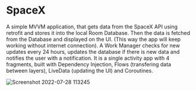 # SpaceX
A simple MVVM application, that gets data from the SpaceX API using retrofit and stores it into the local Room Database.
Then the data is fetched from the Database and displayed on the UI. (This way the app will keep working without internet connection).
A Work Manager checks for new updates every 24 hours, updates the database if there is new data and notifies the user with a notification.
It is a single activity app with 4 fragments, built with Dependency Injection, Flows (transfering data between layers), LiveData (updating the UI) and Coroutines.


![Screenshot 2022-07-28 113245](https://user-images.githubusercontent.com/100552525/181461422-58a02df7-6e20-48ff-833c-bc1a309c0f4f.png)
